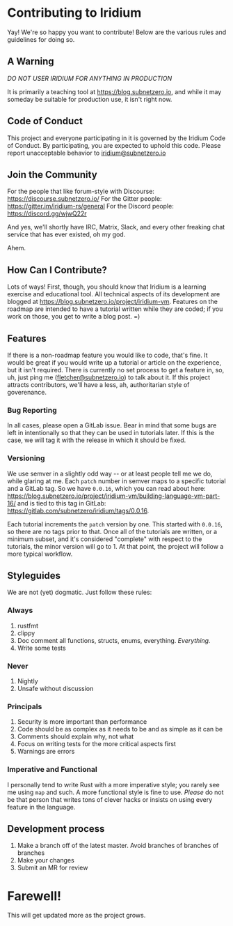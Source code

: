 # Contributing to Iridium
Yay! We're so happy you want to contribute! Below are the various rules and guidelines for doing so.

## A Warning
*DO NOT USER IRIDIUM FOR _ANYTHING_ IN PRODUCTION*

It is primarily a teaching tool at https://blog.subnetzero.io, and while it may someday be suitable for production use, it isn't right now.

## Code of Conduct
This project and everyone participating in it is governed by the Iridium Code of Conduct. By participating, you are expected to uphold this code. Please report unacceptable behavior to iridium@subnetzero.io

## Join the Community
For the people that like forum-style with Discourse: https://discourse.subnetzero.io/
For the Gitter people: https://gitter.im/iridium-rs/general
For the Discord people: https://discord.gg/wjwQ22r

And yes, we'll shortly have IRC, Matrix, Slack, and every other freaking chat service that has ever existed, oh my god.

Ahem.

## How Can I Contribute?
Lots of ways! First, though, you should know that Iridium is a learning exercise and educational tool. All technical aspects of its development are blogged at https://blog.subnetzero.io/project/iridium-vm. Features on the roadmap are intended to have a tutorial written while they are coded; if you work on those, you get to write a blog post. =)

## Features
If there is a non-roadmap feature you would like to code, that's fine. It would be great if you would write up a tutorial or article on the experience, but it isn't required. There is currently no set process to get a feature in, so, uh, just ping me (fletcher@subnetzero.io) to talk about it. If this project attracts contributors, we'll have a less, ah, authoritarian style of goverenance.

### Bug Reporting
In all cases, please open a GitLab issue. Bear in mind that some bugs are left in intentionally so that they can be used in tutorials later. If this is the case, we will tag it with the release in which it should be fixed.

### Versioning
We use semver in a slightly odd way -- or at least people tell me we do, while glaring at me. Each `patch` number in semver maps to a specific tutorial and a GitLab tag. So we have `0.0.16`, which you can read about here: https://blog.subnetzero.io/project/iridium-vm/building-language-vm-part-16/ and is tied to this tag in GitLab: https://gitlab.com/subnetzero/iridium/tags/0.0.16.

Each tutorial increments the `patch` version by one. This started with `0.0.16`, so there are no tags prior to that. Once all of the tutorials are written, or a minimum subset, and it's considered "complete" with respect to the tutorials, the minor version will go to 1. At that point, the project will follow a more typical workflow.

## Styleguides
We are not (yet) dogmatic. Just follow these rules:

### Always
1. rustfmt
2. clippy
3. Doc comment all functions, structs, enums, everything. _Everything._
4. Write some tests

### Never
1. Nightly
2. Unsafe without discussion

### Principals
1. Security is more important than performance
2. Code should be as complex as it needs to be and as simple as it can be
3. Comments should explain why, not what
4. Focus on writing tests for the more critical aspects first
5. Warnings are errors

### Imperative and Functional
I personally tend to write Rust with a more imperative style; you rarely see me using `map` and such. A more functional style is fine to use. *Please* do not be that person that writes tons of clever hacks or insists on using every feature in the language.

## Development process
1. Make a branch off of the latest master. Avoid branches of branches of branches
2. Make your changes
3. Submit an MR for review


# Farewell!
This will get updated more as the project grows.
